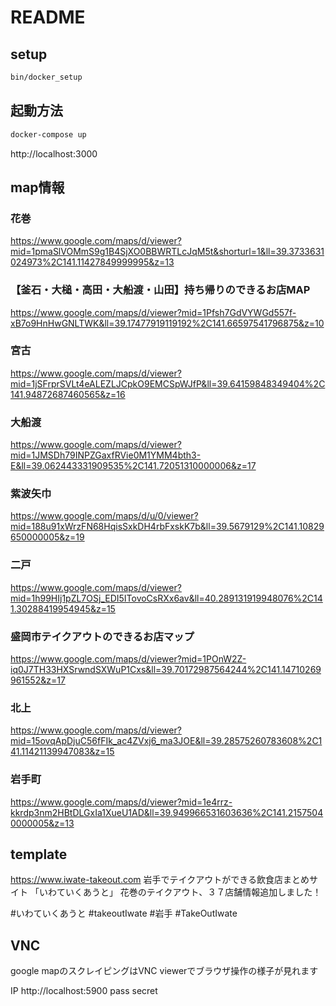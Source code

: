 # README
## setup

```bash
bin/docker_setup
```

## 起動方法

```bash
docker-compose up
```

http://localhost:3000

## map情報
### 花巻
https://www.google.com/maps/d/viewer?mid=1pmaSlVOMmS9g1B4SjXO0BBWRTLcJqM5t&shorturl=1&ll=39.3733631024973%2C141.11427849999995&z=13

### 【釜石・大槌・高田・大船渡・山田】持ち帰りのできるお店MAP

https://www.google.com/maps/d/viewer?mid=1Pfsh7GdVYWGd557f-xB7o9HnHwGNLTWK&ll=39.17477919119192%2C141.66597541796875&z=10

### 宮古
https://www.google.com/maps/d/viewer?mid=1jSFrprSVLt4eALEZLJCpkO9EMCSpWJfP&ll=39.64159848349404%2C141.94872687460565&z=16

### 大船渡
https://www.google.com/maps/d/viewer?mid=1JMSDh79INPZGaxfRVie0M1YMM4bth3-E&ll=39.062443331909535%2C141.72051310000006&z=17

### 紫波矢巾
https://www.google.com/maps/d/u/0/viewer?mid=188u91xWrzFN68HqisSxkDH4rbFxskK7b&ll=39.5679129%2C141.10829650000005&z=19

### 二戸
https://www.google.com/maps/d/viewer?mid=1h99HIj1pZL7OSj_EDI5ITovoCsRXx6av&ll=40.289131919948076%2C141.30288419954945&z=15

### 盛岡市テイクアウトのできるお店マップ
https://www.google.com/maps/d/viewer?mid=1POnW2Z-iq0J7TH33HXSrwndSXWuP1Cxs&ll=39.70172987564244%2C141.14710269961552&z=17

### 北上
https://www.google.com/maps/d/viewer?mid=15ovqApDjuC56fFIk_ac4ZVxj6_ma3JOE&ll=39.28575260783608%2C141.11421139947083&z=15

### 岩手町
https://www.google.com/maps/d/viewer?mid=1e4rrz-kkrdp3nm2HBtDLGxIa1XueU1AD&ll=39.949966531603636%2C141.21575040000005&z=13

## template

https://www.iwate-takeout.com
岩手でテイクアウトができる飲食店まとめサイト
「いわていくあうと」
花巻のテイクアウト、３７店舗情報追加しました！

#いわていくあうと #takeoutIwate #岩手 #TakeOutIwate

## VNC
google mapのスクレイピングはVNC viewerでブラウザ操作の様子が見れます

IP http://localhost:5900
pass secret
